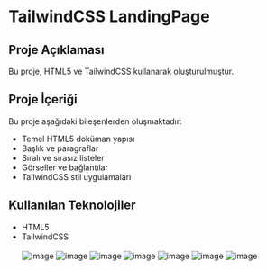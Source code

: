 # TailwindCSS LandingPage
## Proje Açıklaması
 Bu proje, HTML5 ve TailwindCSS kullanarak oluşturulmuştur.
## Proje İçeriği 
Bu proje aşağıdaki bileşenlerden oluşmaktadır: 
- Temel HTML5 doküman yapısı
- Başlık ve paragraflar
- Sıralı ve sırasız listeler
- Görseller ve bağlantılar
- TailwindCSS stil uygulamaları 
## Kullanılan Teknolojiler
- HTML5
- TailwindCSS
   <br>
  <br>
![image](https://github.com/user-attachments/assets/84a0b316-256f-4567-9220-b9b30faff2b3)
![image](https://github.com/user-attachments/assets/cc29f0e8-f7ea-471c-85d7-b815b2fbcbf1)
![image](https://github.com/user-attachments/assets/e3568e86-21b5-4e26-9d1b-d23cafa79b0c)
![image](https://github.com/user-attachments/assets/4cba8dcc-7f0e-4334-9bf1-4a345ff11ed9)
![image](https://github.com/user-attachments/assets/a3ab470b-45ea-4641-b6ef-01785147f000)
![image](https://github.com/user-attachments/assets/8ee02f78-ad2a-49fe-82bb-6dd65efa8ba4)
![image](https://github.com/user-attachments/assets/e9068d98-77bd-4caf-8887-772fd04d0f54)






